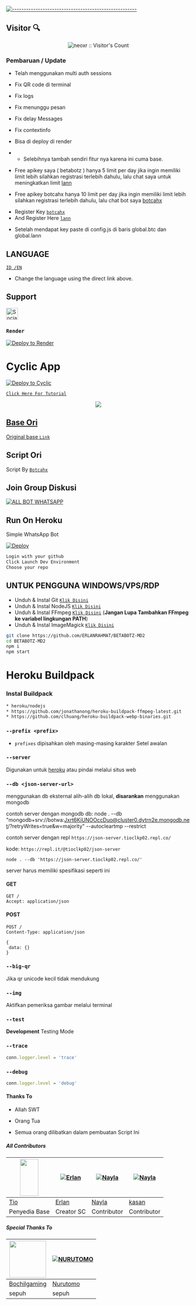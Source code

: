 [![-----------------------------------------------------](https://raw.githubusercontent.com/andreasbm/readme/master/assets/lines/colored.png)](#table-of-contents)



## Visitor 🔍
<p align="center"><img src="https://profile-counter.glitch.me/{ERLANRAHMAT}/count.svg" alt="neoxr :: Visitor's Count" /></p>



### Pembaruan / Update
- Telah menggunakan multi auth sessions 
- Fix QR code di terminal
- Fix logs 
- Fix menunggu pesan
- Fix delay Messages
- Fix contextinfo
- Bisa di deploy di render
- -  Selebihnya tambah sendiri fitur nya karena ini cuma base.

- Free apikey saya ( betabotz ) hanya 5 limit per day jika ingin memiliki limit lebih silahkan registrasi terlebih dahulu, lalu chat saya untuk meningkatkan limit [lann](http://wa.me/6287764694844?text=.register )
- Free apikey botcahx hanya 10 limit per day jika ingin memiliki limit lebih silahkan registrasi terlebih dahulu, lalu chat bot saya [botcahx](http://wa.me/62813958616959?text=.register )

+ Register Key [`botcahx`](https://api.botcahx.live)
+ And Register Here [`lann`](https://api.betabotz.org)

- Setelah mendapat key paste di config.js di baris global.btc dan global.lann

## LANGUAGE 

[`ID /`](https://github.com/ERLANRAHMAT/BETABOTZ-MD2/blob/v1/README.md)[`EN`](https://github.com/ERLANRAHMAT/BETABOTZ-MD2/blob/v1/ENGLISH.md)
- Change the language using the direct link above.


## Support

<a href="https://sociabuzz.com/tioclkp02" target="_blank"><img src="https://img.shields.io/badge/Buy_Me_A_Coffee-FFDD00?style=for-the-badge&logo=buy-me-a-coffee&logoColor=black" height="32px" alt="Sociabuzz"></a>



  

### `Render`

[![Deploy to Render](https://render.com/images/deploy-to-render-button.svg)](https://dashboard.render.com/blueprint/new?repo=https%3A%2F%2Fgithub.com%2FBOTCAHX%2FRTXZY-MD)

# Cyclic App
[![Deploy to Cyclic](https://deploy.cyclic.app/button.svg)](https://app.cyclic.sh/#/join/zeeoneofficial)

[`Click Here For Tutorial`](https://youtu.be/FqgjPDqWsF0)

<p align="center">
  <a href="https://youtu.be/FqgjPDqWsF0"><img src="https://telegra.ph/file/65daaa8264afddd90ccb5.jpg" />
</p>

## Base Ori
Original base [`Link`](https://github.com/HelgaIlham/ZukaBet)

## Script Ori
Script By [`Botcahx`](https://github.com/BOTCAHX/RTXZY-MD)

## Join Group Diskusi

[![ALL BOT WHATSAPP](https://img.shields.io/badge/WhatsApp%20Group-25D366?style=for-the-badge&logo=whatsapp&logoColor=red)](https://chat.whatsapp.com/G4f1fTpz9zL4EH3FyIcaPR)



## Run On Heroku

Simple WhatsApp Bot

[![Deploy](https://www.herokucdn.com/deploy/button.svg)](https://heroku.com/deploy?template=https://github.com/ERLANRAHMAT/BETABOTZ-MD2)

```bash
Login with your github
Click Launch Dev Environment
Choose your repo
```
## UNTUK PENGGUNA WINDOWS/VPS/RDP

* Unduh & Instal Git [`Klik Disini`](https://git-scm.com/downloads)
* Unduh & Instal NodeJS [`Klik Disini`](https://nodejs.org/en/download)
* Unduh & Instal FFmpeg [`Klik Disini`](https://ffmpeg.org/download.html) (**Jangan Lupa Tambahkan FFmpeg ke variabel lingkungan PATH**)
* Unduh & Instal ImageMagick [`Klik Disini`](https://imagemagick.org/script/download.php)

```bash
git clone https://github.com/ERLANRAHMAT/BETABOTZ-MD2
cd BETABOTZ-MD2
npm i
npm start
```
# Heroku Buildpack
### Instal Buildpack
```bash
* heroku/nodejs
* https://github.com/jonathanong/heroku-buildpack-ffmpeg-latest.git
* https://github.com/clhuang/heroku-buildpack-webp-binaries.git
```


### `--prefix <prefix>`

* `prefixes` dipisahkan oleh masing-masing karakter
Setel awalan

### `--server`

Digunakan untuk [heroku](https://heroku.com/) atau pindai melalui situs web

### `--db <json-server-url>`

menggunakan db eksternal alih-alih db lokal, **disarankan** menggunakan mongodb

contoh server dengan mongodb db: node . --db "mongodb+srv://botwa:Jxrt6KiUNOOccDuo@cluster0.dytrn2e.mongodb.net/?retryWrites=true&w=majority" --autocleartmp --restrict

contoh server dengan repl `https://json-server.tioclkp02.repl.co/`

kode: `https://repl.it/@tioclkp02/json-server`

`node . --db 'https://json-server.tioclkp02.repl.co/'`

server harus memiliki spesifikasi seperti ini

#### GET

```http
GET /
Accept: application/json
```

#### POST

```http
POST /
Content-Type: application/json

{
 data: {}
}
```

### `--big-qr`

Jika qr unicode kecil tidak mendukung

### `--img`

Aktifkan pemeriksa gambar melalui terminal

### `--test`

**Development** Testing Mode

### `--trace`

```js
conn.logger.level = 'trace'
```

### `--debug`

```js
conn.logger.level = 'debug'
```
#### Thanks To 
- Allah SWT 

- Orang Tua



- Semua orang dilibatkan dalam pembuatan Script Ini





##### All Contributors
<a href="https://github.com/BOTCAHX"><img src="https://github.com/BOTCAHX.png?size=100" width="50" height="100"></a> | [![Erlan](https://github.com/ERLANRAHMAT.png?size=100)](https://github.com/ERLANRAHMAT) | [![Nayla](https://github.com/Nayla-Hanifah.png?size=100)](https://github.com/Nayla-Hanifah) | [![Nayla](https://github.com/Kasanstore7.png?size=100)](https://github.com/Kasanstore7)   
---|---|--|--|
[Tio](https://github.com/BOTCAHX)  | [Erlan](https://github.com/ERLANRAHMAT) | [Nayla](https://github.com/Naylahnf)  | [kasan](https://github.com/Kasanstore7)   
Penyedia Base | Creator SC | Contributor | Contributor |


##### Special Thanks To
<!--[![Nurutomo](https://github.com/Nurutomo.png?size=100)](https://github.com/Nurutomo)
[![BochilGaming](https://github.com/BochilGaming.png?size=100)](https://github.com/BochilGaming)
[![adiwajshing/Baileys](https://github.com/adiwajshing.png?size=100)](https://github.com/adiwajshing)-->
<a href="https://github.com/BochilGaming"><img src="https://github.com/BochilGaming.png?size=100" width="100" height="100"></a> | [![NURUTOMO](https://github.com/Nurutomo.png?size=100)](https://github.com/Nurutomo) 
---|---
[Bochilgaming](https://github.com/BochilGaming)  | [Nurutomo](https://github.com/Nurutomo)
sepuh | sepuh |￼EnterOriginal base [`Link`](https://github.com/HelgaIlham/ZukaBet)
